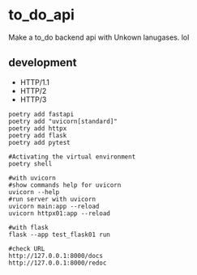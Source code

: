 # to_do_api
Make a to_do backend api with Unkown lanugases. lol

## development

* HTTP/1.1
* HTTP/2
* HTTP/3

```shell
poetry add fastapi
poetry add "uvicorn[standard]"
poetry add httpx
poetry add flask
poetry add pytest

#Activating the virtual environment
poetry shell

#with uvicorn
#show commands help for uvicorn
uvicorn --help
#run server with uvicorn
uvicorn main:app --reload
uvicorn httpx01:app --reload

#with flask
flask --app test_flask01 run

#check URL
http://127.0.0.1:8000/docs
http://127.0.0.1:8000/redoc
```